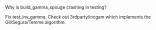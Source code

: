 Why is build_gamma_spouge crashing in testing?

Fix test_inv_gamma. Check out 3rdparty/incgam which implements the Gil/Segura/Temme algorithm.
